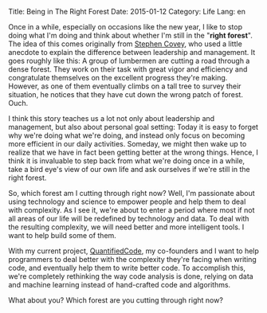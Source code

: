 Title: Being in The Right Forest
Date: 2015-01-12
Category: Life
Lang: en

Once in a while, especially on occasions like the new year, I like to stop doing what I'm doing and think about whether I'm still in the "<strong>right forest</strong>". The idea of this comes originally from <a href="https://en.wikipedia.org/wiki/Stephen_Covey">Stephen Covey</a>, who used a little anecdote to explain the difference between leadership and management. It goes roughly like this: A group of lumbermen are cutting a road through a dense forest. They work on their task with great vigor and efficiency and congratulate themselves on the excellent progress they're making. However, as one of them eventually climbs on a tall tree to survey their situation, he notices that they have cut down the wrong patch of forest. Ouch.

I think this story teaches us a lot not only about leadership and management, but also about personal goal setting: Today it is easy to forget why we're doing what we're doing, and instead only focus on becoming more efficient in our daily activities. Someday, we might then wake up to realize that we have in fact been getting better at the wrong things. Hence, I think it is invaluable to step back from what we're doing once in a while, take a bird eye's view of our own life and ask ourselves if we're still in the right forest.

So, which forest am I cutting through right now? Well, I'm passionate about using technology and science to empower people and help them to deal with complexity. As I see it, we're about to enter a period where most if not all areas of our life will be redefined by technology and data. To deal with the resulting complexity, we will need better and more intelligent tools. I want to help build some of them.

With my current project, <a href="https://www.quantifiedcode.com">QuantifiedCode</a>, my co-founders and I want to help programmers to deal better with the complexity they're facing when writing code, and eventually help them to write better code. To accomplish this, we're completely rethinking the way code analysis is done, relying on data and machine learning instead of hand-crafted code and algorithms.

What about you? Which forest are you cutting through right now?